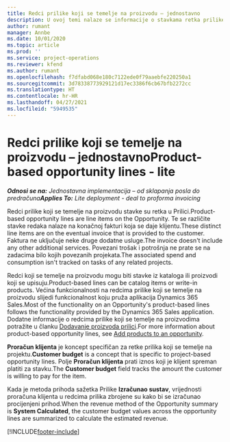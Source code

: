 ```yaml
---
title: Redci prilike koji se temelje na proizvodu – jednostavno
description: U ovoj temi nalaze se informacije o stavkama retka prilike koji se temelji na proizvodu u aplikaciji Project Operations.
author: rumant
manager: Annbe
ms.date: 10/01/2020
ms.topic: article
ms.prod: ''
ms.service: project-operations
ms.reviewer: kfend
ms.author: rumant
ms.openlocfilehash: f7dfabd068e180c7122ede0f79aaebfe220250a1
ms.sourcegitcommit: 3d78338773929121d17ec3386f6cb67bfb2272cc
ms.translationtype: HT
ms.contentlocale: hr-HR
ms.lasthandoff: 04/27/2021
ms.locfileid: "5949535"
---
```

# <a name="product-based-opportunity-lines---lite"></a><span data-ttu-id="b0aa8-103">Redci prilike koji se temelje na proizvodu – jednostavno</span><span class="sxs-lookup"><span data-stu-id="b0aa8-103">Product-based opportunity lines - lite</span></span>

<span data-ttu-id="b0aa8-104">_**Odnosi se na:** Jednostavna implementacija – od sklapanja posla do predračuna_</span><span class="sxs-lookup"><span data-stu-id="b0aa8-104">_**Applies To:** Lite deployment - deal to proforma invoicing_</span></span>

<span data-ttu-id="b0aa8-105">Redci prilike koji se temelje na proizvodu stavke su retka u Prilici.</span><span class="sxs-lookup"><span data-stu-id="b0aa8-105">Product-based opportunity lines are line items on the Opportunity.</span></span> <span data-ttu-id="b0aa8-106">Te se različite stavke redaka nalaze na konačnoj fakturi koja se daje klijentu.</span><span class="sxs-lookup"><span data-stu-id="b0aa8-106">These distinct line items are on the eventual invoice that is provided to the customer.</span></span> <span data-ttu-id="b0aa8-107">Faktura ne uključuje neke druge dodatne usluge.</span><span class="sxs-lookup"><span data-stu-id="b0aa8-107">The invoice doesn't include any other additional services.</span></span> <span data-ttu-id="b0aa8-108">Povezani trošak i potrošnja ne prate se na zadacima bilo kojih povezanih projekata.</span><span class="sxs-lookup"><span data-stu-id="b0aa8-108">The associated spend and consumption isn't tracked on tasks of any related projects.</span></span>

<span data-ttu-id="b0aa8-109">Redci koji se temelje na proizvodu mogu biti stavke iz kataloga ili proizvodi koji se upisuju.</span><span class="sxs-lookup"><span data-stu-id="b0aa8-109">Product-based lines can be catalog items or write-in products.</span></span> <span data-ttu-id="b0aa8-110">Većina funkcionalnosti na redcima prilike koji se temelje na proizvodu slijedi funkcionalnost koju pruža aplikacija Dynamics 365 Sales.</span><span class="sxs-lookup"><span data-stu-id="b0aa8-110">Most of the functionality on an Opportunity's product-based lines follows the functionality provided by the Dynamics 365 Sales application.</span></span> <span data-ttu-id="b0aa8-111">Dodatne informacije o redcima prilike koji se temelje na proizvodima potražite u članku [Dodavanje proizvoda prilici](/dynamics365/sales-enterprise/add-products-opportunity).</span><span class="sxs-lookup"><span data-stu-id="b0aa8-111">For more information about product-based opportunity lines, see [Add products to an opportunity](/dynamics365/sales-enterprise/add-products-opportunity).</span></span>

<span data-ttu-id="b0aa8-112">**Proračun klijenta** je koncept specifičan za retke prilika koji se temelje na projektu.</span><span class="sxs-lookup"><span data-stu-id="b0aa8-112">**Customer budget** is a concept that is specific to project-based opportunity lines.</span></span> <span data-ttu-id="b0aa8-113">Polje **Proračun klijenta** prati iznos koji je klijent spreman platiti za stavku.</span><span class="sxs-lookup"><span data-stu-id="b0aa8-113">The **Customer budget** field tracks the amount the customer is willing to pay for the item.</span></span>

<span data-ttu-id="b0aa8-114">Kada je metoda prihoda sažetka Prilike **Izračunao sustav**, vrijednosti proračuna klijenta u redcima prilika zbrojene su kako bi se izračunao procijenjeni prihod.</span><span class="sxs-lookup"><span data-stu-id="b0aa8-114">When the revenue method of the Opportunity summary is **System Calculated**, the customer budget values across the opportunity lines are summarized to calculate the estimated revenue.</span></span> 



[!INCLUDE[footer-include](../../includes/footer-banner.md)]